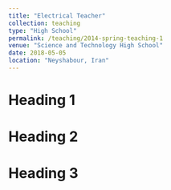 ```yaml
---
title: "Electrical Teacher"
collection: teaching
type: "High School"
permalink: /teaching/2014-spring-teaching-1
venue: "Science and Technology High School"
date: 2018-05-05
location: "Neyshabour, Iran"
---
```


Heading 1
======

Heading 2
======

Heading 3
======

